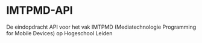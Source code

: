 # IMTPMD-API
De eindopdracht API voor het vak IMTPMD (Mediatechnologie Programming for Mobile Devices) op Hogeschool Leiden
